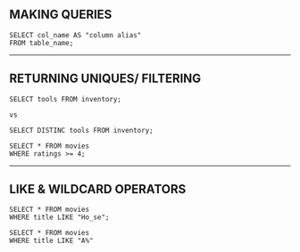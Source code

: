 ## MAKING QUERIES

```
SELECT col_name AS "column alias"
FROM table_name; 
```

--- 

## RETURNING UNIQUES/ FILTERING
```
SELECT tools FROM inventory;

vs

SELECT DISTINC tools FROM inventory; 

SELECT * FROM movies
WHERE ratings >= 4; 
```

--- 
## LIKE & WILDCARD OPERATORS
```
SELECT * FROM movies
WHERE title LIKE "Ho_se"; 

SELECT * FROM movies
WHERE title LIKE "A%"
```
